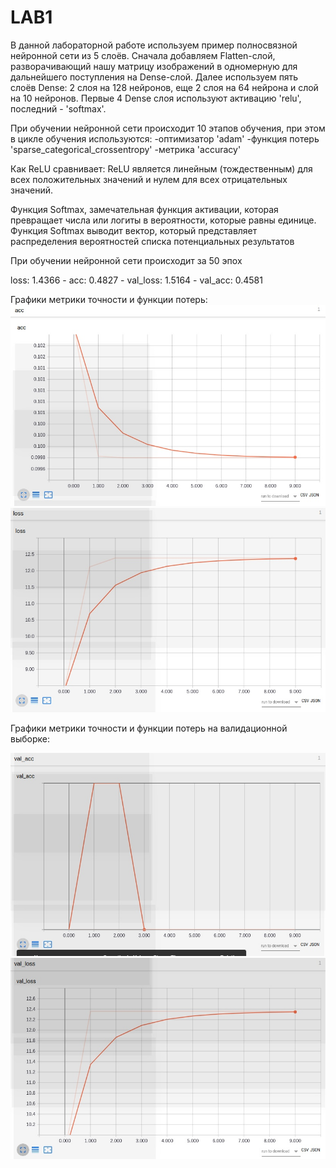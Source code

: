 # LAB1
В данной лабораторной работе используем пример полносвязной нейронной сети из 5 слоёв. 
Сначала добавляем Flatten-слой, разворачивающий нашу матрицу изображений в одномерную для дальнейшего поступления на Dense-слой.
Далее используем пять слоёв Dense: 2 слоя на 128 нейронов, еще 2 слоя на 64 нейрона и слой на 10 нейронов. 
Первые 4 Dense слоя используют активацию 'relu', последний - 'softmax'.

При обучении нейронной сети происходит 10 этапов обучения, при этом в цикле обучения используются:
-оптимизатор 'adam'
-функция потерь 'sparse_categorical_crossentropy'
-метрика 'accuracy'

Как ReLU сравнивает: ReLU является линейным (тождественным) для всех положительных значений и нулем для всех отрицательных значений.

Функция Softmax, замечательная функция активации, которая превращает числа или логиты в вероятности, которые равны единице. Функция Softmax выводит вектор, который представляет распределения вероятностей списка потенциальных результатов

При обучении нейронной сети происходит за 50 эпох

loss: 1.4366 - acc: 0.4827 - val_loss: 1.5164 - val_acc: 0.4581

Графики метрики точности и функции потерь:
![Image alt](https://github.com/PavelPoukh/LAB1/blob/master/acc.jpg)
![Image alt](https://github.com/PavelPoukh/LAB1/blob/master/loss.jpg)

Графики метрики точности и функции потерь на валидационной выборке:

![Image alt](https://github.com/PavelPoukh/LAB1/blob/master/val_acc.jpg)
![Image alt](https://github.com/PavelPoukh/LAB1/blob/master/val_loss.jpg)
